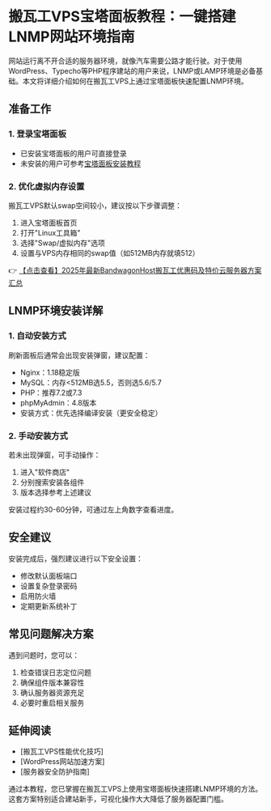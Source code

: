 # 搬瓦工VPS宝塔面板教程：一键搭建LNMP网站环境指南

网站运行离不开合适的服务器环境，就像汽车需要公路才能行驶。对于使用WordPress、Typecho等PHP程序建站的用户来说，LNMP或LAMP环境是必备基础。本文将详细介绍如何在搬瓦工VPS上通过宝塔面板快速配置LNMP环境。

## 准备工作

### 1. 登录宝塔面板
- 已安装宝塔面板的用户可直接登录
- 未安装的用户可参考[宝塔面板安装教程](https://bit.ly/banwagon)

### 2. 优化虚拟内存设置
搬瓦工VPS默认swap空间较小，建议按以下步骤调整：
1. 进入宝塔面板首页
2. 打开"Linux工具箱"
3. 选择"Swap/虚拟内存"选项
4. 设置与VPS内存相同的swap值（如512MB内存就填512）

👉 [【点击查看】2025年最新BandwagonHost搬瓦工优惠码及特价云服务器方案汇总](https://bit.ly/banwagon)

## LNMP环境安装详解

### 1. 自动安装方式
刷新面板后通常会出现安装弹窗，建议配置：
- Nginx：1.18稳定版
- MySQL：内存<512MB选5.5，否则选5.6/5.7
- PHP：推荐7.2或7.3
- phpMyAdmin：4.8版本
- 安装方式：优先选择编译安装（更安全稳定）

### 2. 手动安装方式
若未出现弹窗，可手动操作：
1. 进入"软件商店"
2. 分别搜索安装各组件
3. 版本选择参考上述建议

安装过程约30-60分钟，可通过左上角数字查看进度。

## 安全建议
安装完成后，强烈建议进行以下安全设置：
- 修改默认面板端口
- 设置复杂登录密码
- 启用防火墙
- 定期更新系统补丁

## 常见问题解决方案

遇到问题时，您可以：
1. 检查错误日志定位问题
2. 确保组件版本兼容性
3. 确认服务器资源充足
4. 必要时重启相关服务

## 延伸阅读
- [搬瓦工VPS性能优化技巧]
- [WordPress网站加速方案]
- [服务器安全防护指南]

通过本教程，您已掌握在搬瓦工VPS上使用宝塔面板快速搭建LNMP环境的方法。这套方案特别适合建站新手，可视化操作大大降低了服务器配置门槛。